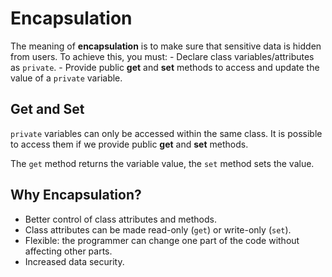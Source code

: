 # Encapsulation
The meaning of **encapsulation** is to make sure that sensitive data is hidden from users. To achieve this, you must:
    - Declare class variables/attributes as `private`.
    - Provide public **get** and **set** methods to access and update the value of a `private` variable.

## Get and Set
`private` variables can only be accessed within the same class. It is possible to access them if we provide public **get** and **set** methods.

The `get` method returns the variable value, the `set` method sets the value.

## Why Encapsulation?
- Better control of class attributes and methods.
- Class attributes can be made read-only (`get`) or write-only (`set`).
- Flexible: the programmer can change one part of the code without affecting other parts.
- Increased data security.